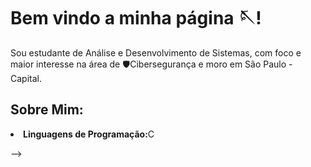 # Bem vindo a minha página 🪡!

Sou estudante de </li>Análise e Desenvolvimento de Sistemas</li>, com foco e maior interesse na área de </li>🛡️Cibersegurança</li> e moro em São Paulo - Capital.

## Sobre Mim:

<li><strong>Linguagens de Programação:</strong>C</li>

-->
